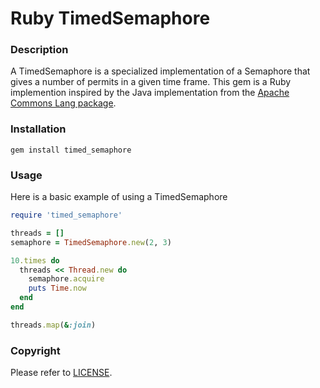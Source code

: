 # Ruby TimedSemaphore

### Description

A TimedSemaphore is a specialized implementation of a Semaphore that gives a number of permits in a given time frame. This gem is a Ruby implemention inspired by the Java implementation from the [Apache Commons Lang package](https://commons.apache.org/proper/commons-lang/javadocs/api-3.1/org/apache/commons/lang3/concurrent/TimedSemaphore.html).

### Installation

	gem install timed_semaphore

### Usage

Here is a basic example of using a TimedSemaphore
```ruby
require 'timed_semaphore'

threads = []
semaphore = TimedSemaphore.new(2, 3)

10.times do
  threads << Thread.new do
    semaphore.acquire
    puts Time.now
  end
end

threads.map(&:join)
```
### Copyright

Please refer to [LICENSE](https://github.com/ssuljic/timed_semaphore/blob/master/LICENSE).

